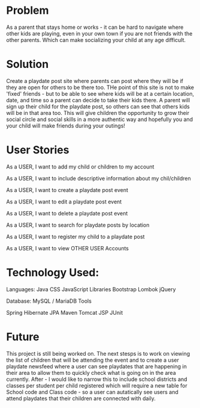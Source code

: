 

<h1>Problem</h1>

As a parent that stays home or works - it can be hard to navigate where other kids are playing, even in your own town if you are not friends with the other parents. Which can make socializing your child at any age difficult. 

# Solution

Create a playdate post site where parents can post where they will be if they are open for others to be there too. THe point of this site is not to make 'fixed' friends - but to be able to see where kids will be at a certain location, date, and time so a parent can decide to take their kids there. A parent will sign up their child for the playdate post, so others can see that others kids will be in that area too. This will give children the opportunity to grow their social circle and social skills in a more authentic way and hopefully you and your child will make friends during your outings!

# User Stories

As a USER, I want to add my child or children to my account

As a USER, I want to include descriptive information about my chil/children

As a USER, I want to create a playdate post event

As a USER, I want to edit a playdate post event

As a USER, I want to delete a playdate post event

As a USER, I want to search for playdate posts by location

As a USER, I want to register my child to a playdate post

As a USER, I want to view OTHER USER Accounts


# Technology Used: 

Languages:
Java
CSS
JavaScript
Libraries
Bootstrap
Lombok
jQuery

Database:
MySQL / MariaDB
Tools

Spring
Hibernate
JPA
Maven
Tomcat
JSP
JUnit

# Future

This project is still being worked on. The next stesps is to work on viewing the list of children that will be attending the event and to create a user playdate newsfeed where a user can see playdates that are happening in their area to allow them to quickly check what is going on in the area currently. After - I would like to narrow this to include school districts and classes per student per child registered which will require a new table for School code and Class code - so a user can autatically see users and attend playdates that their children are connected with daily.
